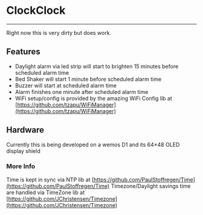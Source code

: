 # ClockClock
---
Right now this is very dirty but does work.
## Features
* Daylight alarm via led strip will start to brighten 15 minutes before scheduled alarm time
* Bed Shaker will start 1 minute before scheduled alarm time
* Buzzer will start at scheduled alarm time
* Alarm finishes one minute after scheduled alarm time
* WiFi setup/config is provided by the amazing WiFi Config lib at [https://github.com/tzapu/WiFiManager](https://github.com/tzapu/WiFiManager)
## Hardware
Currently this is being developed on a wemos D1 and its 64×48 OLED display shield
### More Info
Time is kept in sync via NTP lib at [https://github.com/PaulStoffregen/Time](https://github.com/PaulStoffregen/Time)
Timezone/Daylight savings time are handled via TimeZone lib at [https://github.com/JChristensen/Timezone](https://github.com/JChristensen/Timezone)